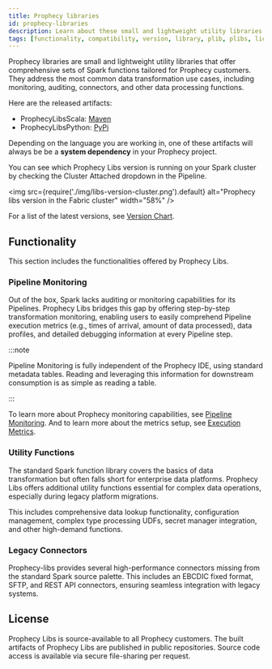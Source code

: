 ```yaml
---
title: Prophecy libraries
id: prophecy-libraries
description: Learn about these small and lightweight utility libraries
tags: [functionality, compatibility, version, library, plib, plibs, license]
---
```


Prophecy libraries are small and lightweight utility libraries that offer comprehensive sets of Spark functions tailored for Prophecy customers. They address the most common data transformation use cases, including monitoring, auditing, connectors, and other data processing functions.

Here are the released artifacts:

- ProphecyLibsScala: [Maven](https://mvnrepository.com/artifact/io.prophecy/prophecy-libs)
- ProphecyLibsPython: [PyPi](https://pypi.org/project/prophecy-libs/)

Depending on the language you are working in, one of these artifacts will always be be a **system dependency** in your Prophecy project.

You can see which Prophecy Libs version is running on your Spark cluster by checking the Cluster Attached dropdown in the Pipeline.

<img src={require('./img/libs-version-cluster.png').default} alt="Prophecy libs version in the Fabric cluster" width="58%" />

For a list of the latest versions, see [Version Chart](/docs/release_notes/version_chart/version_chart.md).

## Functionality

This section includes the functionalities offered by Prophecy Libs.

### Pipeline Monitoring

Out of the box, Spark lacks auditing or monitoring capabilities for its Pipelines. Prophecy Libs bridges this gap by offering step-by-step transformation monitoring, enabling users to easily comprehend Pipeline execution metrics (e.g., times of arrival, amount of data processed), data profiles, and detailed debugging information at every Pipeline step.

:::note

Pipeline Monitoring is fully independent of the Prophecy IDE, using standard metadata tables. Reading and leveraging this information for downstream consumption is as simple as reading a table.

:::

To learn more about Prophecy monitoring capabilities, see [Pipeline Monitoring](/docs/Orchestration/pipeline-monitoring/pipeline-monitoring.md). And to learn more about the metrics setup, see [Execution Metrics](/docs/Spark/execution/execution-metrics.md).

### Utility Functions

The standard Spark function library covers the basics of data transformation but often falls short for enterprise data platforms. Prophecy Libs offers additional utility functions essential for complex data operations, especially during legacy platform migrations.

This includes comprehensive data lookup functionality, configuration management, complex type processing UDFs, secret manager integration, and other high-demand functions.

### Legacy Connectors

Prophecy-libs provides several high-performance connectors missing from the standard Spark source palette. This includes an EBCDIC fixed format, SFTP, and REST API connectors, ensuring seamless integration with legacy systems.

## License

Prophecy Libs is source-available to all Prophecy customers. The built artifacts of Prophecy Libs are published in public repositories. Source code access is available via secure file-sharing per request.
